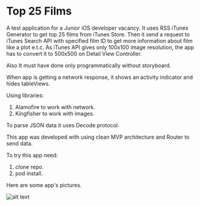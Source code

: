 # Top 25 Films
A test application for a Junior iOS developer vacancy. It uses  RSS iTunes Generator to get top 25 films from iTunes Store. Then it send a request to iTunes Search API with specified film ID to get more information about film like a plot e.t.c. As iTunes API gives only 100x100 image resolution, the app has to convert it to 500x500 on Detail View Controller.

Also It must have done only programmatically without storyboard.

When app is getting a network response, it shows an activity indicator and hides tableViews.

Using libraries:
1) Alamofire to work with network.
2) Kingfisher to work with images.

To parse JSON data it uses Decode protocol.

This app was developed with using clean MVP architecture and Router to send data.

To try this app need:
1) clone repo.
2) pod install.

Here are some app's pictures.

![alt text](https://sun9-9.userapi.com/c857416/v857416292/cfbb5/zXNHbUgvqqs.jpg "Images")




